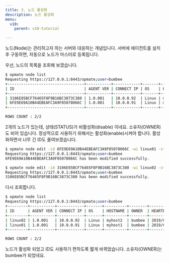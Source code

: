 ```yaml
---
title: 3. 노드 활성화
description: 노드 활성화
menu:
  v10:
    parent: v10-tutorial

---
```



노드(Node)는 관리하고자 하는 서버와 대응하는 개념입니다.
서버에 에이전트를 설치 후 구동하면, 자동으로 노드가 마스터로 등록됩니다.

우선, 노드의 목록을 조회해 보겠습니다.

```bash
$ opmate node list
Requesting https://127.0.0.1:8443/opmate;user=bumbee
+----------------------------------+-----------+------------+-------+----------+-------+------------------+---------+
| ID                               | AGENT VER | CONNECT IP | OS    | HOSTNAME | OWNER | HEARTBEAT        | STATUS  |
+----------------------------------+-----------+------------+-------+----------+-------+------------------+---------+
| 3106E85BCF76465F8F9B16BC3873C380 | 1.0.001   | 10.0.0.92  | Linux | myhost2  |       | 2019/04/30 14:10 | disable |
| 6FE9E69A10B44EBEAFC3A9F05078066C | 1.0.001   | 10.0.0.91  | Linux | myhost1  |       | 2019/04/30 14:10 | disable |
+----------------------------------+-----------+------------+-------+----------+-------+------------------+---------+

ROWS COUNT : 2/2
```

2개의 노드가 있는데, 상태(STATUS)가 비활성화(disable) 이네요.
소유자(OWNER)도 비어 있습니다.
정상적으로 사용하기 위해서는 활성화(enable)시켜야 합니다.
활성화하면서 너무 긴 ID도 줄여보겠습니다.

```bash
$ opmate node edit -id 6FE9E69A10B44EBEAFC3A9F05078066C -wi linux01 -st E
Requesting https://127.0.0.1:8443/opmate;user=bumbee
6FE9E69A10B44EBEAFC3A9F05078066C has been modified successfully.

$ opmate node edit -id 3106E85BCF76465F8F9B16BC3873C380 -wi linux02 -st E
Requesting https://127.0.0.1:8443/opmate;user=bumbee
3106E85BCF76465F8F9B16BC3873C380 has been modified successfully.
```

다시 조회합니다.

```bash
$ opmate node list
Requesting https://127.0.0.1:8443/opmate;user=bumbee
+---------+-----------+------------+-------+----------+--------+------------------+--------+
| ID      | AGENT VER | CONNECT IP | OS    | HOSTNAME | OWNER  | HEARTBEAT        | STATUS |
+---------+-----------+------------+-------+----------+--------+------------------+--------+
| linux02 | 1.0.001   | 10.0.0.92  | Linux | myhost2  | bumbee | 2019/04/30 14:15 | enable |
| linux01 | 1.0.001   | 10.0.0.91  | Linux | myhost1  | bumbee | 2019/04/30 14:15 | enable |
+---------+-----------+------------+-------+----------+--------+------------------+--------+

ROWS COUNT : 2/2
```

노드가 활성화 되었고 ID도 사용하기 편하도록 짧게 바뀌었습니다.
소유자(OWNER)는 bumbee가 되었네요.


